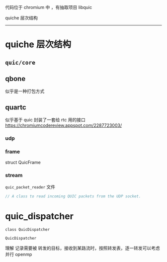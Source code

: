 代码位于 chromium 中 ，有抽取项目 libquic

quiche 层次结构

---
# quiche 层次结构
## `quic/core`

## qbone
似乎是一种打包方式  

## quartc
似乎基于 quic 封装了一套给 rtc 用的接口  
<https://chromiumcodereview.appspot.com/2287723003/>

### udp




### frame
struct QuicFrame


### stream

`quic_packet_reader` 文件
```cpp
// A class to read incoming QUIC packets from the UDP socket.
```

# quic_dispatcher
`class QuicDispatcher`
```cpp
QuicDispatcher
```


理解 记录需要被 转发的目标，接收到某路流时，按照转发表，逐一转发可以考虑并行 openmp
